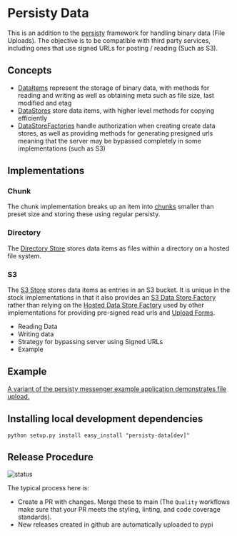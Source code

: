 # Persisty Data

This is an addition to the [persisty](https://github.com/tofarr/persisty) framework for handling binary data 
(File Uploads). The objective is to be compatible with third party services, including ones that use signed
URLs for posting / reading (Such as S3).

## Concepts

* [DataItems](persisty_data/data_item_abc.py) represent the storage of binary data, with methods for reading and writing
  as well as obtaining meta such as file size, last modified and etag
* [DataStores](persisty_data/data_store_abc.py) store data items, with higher level methods for copying efficiently
* [DataStoreFactories](persisty_data/data_store_factory_abc.py) handle authorization when creating create data stores,
  as well as providing methods for generating presigned urls meaning that the server may be bypassed completely in some
  implementations (such as S3)

## Implementations

### Chunk

The chunk implementation breaks up an item into [chunks](persisty_data/chunk.py) smaller than preset size and storing
these using regular persisty.

### Directory

The [Directory Store](persisty_data/directory_data_store.py) stores data items as files within a directory on a hosted
file system.

### S3

The [S3 Store](persisty_data/s3_data_store.py) stores data items as entries in an S3 bucket. It is unique in the stock
implementations in that it also provides an [S3 Data Store Factory](persisty_data/s3_data_store_factory.py) rather
than relying on the [Hosted Data Store Factory](persisty_data/hosted_data_store_factory.py) used by other
implementations for providing pre-signed read urls and [Upload Forms](persisty_data/upload_form.py).

* Reading Data
* Writing data
* Strategy for bypassing server using Signed URLs
* Example

## Example

[A variant of the persisty messenger example application demonstrates file upload.](examples/messenger)

## Installing local development dependencies

```
python setup.py install easy_install "persisty-data[dev]"
```

## Release Procedure

![status](https://github.com/tofarr/persisty-data/actions/workflows/quality.yml/badge.svg?branch=main)

The typical process here is:
* Create a PR with changes. Merge these to main (The `Quality` workflows make sure that your PR
  meets the styling, linting, and code coverage standards).
* New releases created in github are automatically uploaded to pypi
